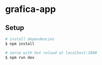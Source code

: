 # grafica-app

## Setup

```bash
# install dependencies
$ npm install

# serve with hot reload at localhost:3000
$ npm run dev
